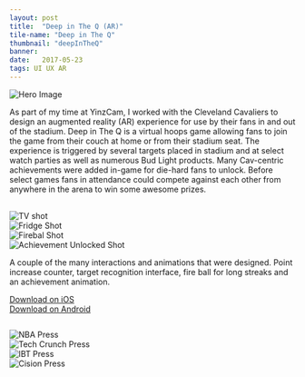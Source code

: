 ```yaml
---
layout: post
title:  "Deep in The Q (AR)"
tile-name: "Deep in The Q"
thumbnail: "deepInTheQ"
banner:
date:   2017-05-23
tags: UI UX AR
---
```


<div class="image-container"><img src="../img/deepInTheQ/deepinTheQHero.png" alt="Hero Image"/></div>

As part of my time at YinzCam, I worked with the Cleveland Cavaliers to design an augmented reality (AR) experience for use by their fans in and out of the stadium. Deep in The Q is a virtual hoops game allowing fans to join the game from their couch at home or from their stadium seat. The experience is triggered by several targets placed in stadium and at select watch parties as well as numerous Bud Light products. Many Cav-centric achievements were added in-game for die-hard fans to unlock. Before select games fans in attendance could compete against each other from anywhere in the arena to win some awesome prizes.

<div class="grid-x" style="margin-top:30px">
  <div class="small-6 medium-3 cell"><img src="../img/deepInTheQ/tv.gif" alt="TV shot"/></div>
  <div class="small-6 medium-3 cell"><img src="../img/deepInTheQ/fridge.gif" alt="Fridge Shot"/></div>
  <div class="small-6 medium-3 cell"><img src="../img/deepInTheQ/fire.gif" alt="Firebal Shot"/></div>
  <div class="small-6 medium-3 cell"><img src="../img/deepInTheQ/brickhouse.gif" alt="Achievement Unlocked Shot"/></div>
</div>

A couple of the many interactions and animations that were designed. Point increase counter, target recognition interface, fire ball for long streaks and an achievement animation.

<div class="grid-x grid-margin-x" style="margin-bottom: 2em;">
  <div class="cell small-6">
  <a target="_blank" href="https://itunes.apple.com/us/app/deep-in-the-q/id1225687551?mt=8">
      <div class="deepintheqButton contentButton"> Download on iOS
      </div>
  </a>
  </div>

  <div class="cell small-6">
  <a target="_blank" href="https://play.google.com/store/apps/details?id=com.yinzcam.deepintheq&hl=en">
      <div class="deepintheqButton contentButton"> Download on Android
      </div>
  </a>
  </div>
</div>

<!-- <div class="image-container"><img src="../img/deepInTheQ/target.png" alt="AR Target"/></div>

Once you have downloaded the app, point the camera view at this target and shoot some baskets! Sound effects are included by the way, so turn that volume up! :P -->

<div class="grid-x">
    <div class="medium-6 large-6 cell">
    <img src="../img/deepInTheQ/nba.png" alt="NBA Press" /></div>
    <div class="medium-6 large-6 cell">
    <img src="../img/deepInTheQ/techcrunch.png" alt="Tech Crunch Press" /></div>
    <div class="medium-6 large-6 cell">
    <img src="../img/deepInTheQ/ibt.png" alt="IBT Press" /></div>
    <div class="medium-6 large-6 cell">
    <img src="../img/deepInTheQ/cision.png" alt="Cision Press" /></div>
</div>
